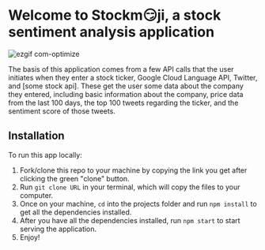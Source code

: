 # Welcome to Stockm😏ji, a stock sentiment analysis application
![ezgif com-optimize](https://user-images.githubusercontent.com/32248824/38705058-885765aa-3e65-11e8-9d94-64648815d397.gif)

The basis of this application comes from a few API calls that the user initiates when they enter a stock ticker, Google Cloud Language API, Twitter, and [some stock api]. These get the user some data about the company they entered, including basic information about the company, price data from the last 100 days, the top 100 tweets regarding the ticker, and the sentiment score of those tweets.

## Installation

To run this app locally:
1. Fork/clone this repo to your machine by copying the link you get after clicking the green "clone" button.
2. Run `git clone URL` in your terminal, which will copy the files to your computer.
3. Once on your machine, `cd` into the projects folder and run `npm install` to get all the dependencies installed.
4. After you have all the dependencies installed, run `npm start` to start serving the application.
5. Enjoy!

